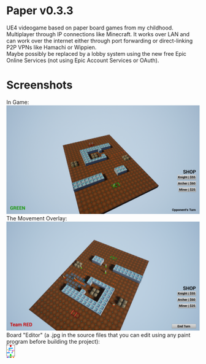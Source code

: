 # Paper v0.3.3
UE4 videogame based on paper board games from my childhood. Multiplayer through IP connections like Minecraft. It works over LAN and can work over the internet either through port forwarding or direct-linking P2P VPNs like Hamachi or Wippien. <br />
Maybe possibly be replaced by a lobby system using the new free Epic Online Services (not using Epic Account Services or OAuth).

# Screenshots
In Game: <br />
![Screenshot_01](https://raw.githubusercontent.com/goodtrailer/Paper/master/Screenshots/Screenshot_01.png)
The Movement Overlay: <br />
![Screenshot_02](https://raw.githubusercontent.com/goodtrailer/Paper/master/Screenshots/Screenshot_02.png)
Board "Editor" (a .jpg in the source files that you can edit using any paint program before building the project): <br />
![T_Board_BC.jpg](https://raw.githubusercontent.com/goodtrailer/Paper/master/Content/Textures/T_Board_BC.jpg)
